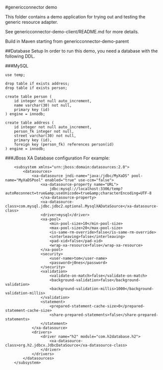 #genericconnector demo

This folder contains a demo application for trying out and testing the generic resource adapter.  

See genericconnector-demo-client/README.md for more details.

Build in Maven starting from genericconnector-demo-parent

##Database Setup
In order to run this demo, you need a database with the following DDL.

###MySQL

    use temp;
    
    drop table if exists address;
    drop table if exists person;
    
    create table person (
    	id integer not null auto_increment,
        name varchar(30) not null,
        primary key (id)
    ) engine = innodb;
    
    create table address (
    	id integer not null auto_increment,
    	person_fk integer not null,
        street varchar(30) not null,
        primary key (id),
        foreign key (person_fk) references person(id)
    ) engine = innodb;
    
###JBoss XA Database configuration
For example:

        <subsystem xmlns="urn:jboss:domain:datasources:2.0">
            <datasources>
                <xa-datasource jndi-name="java:/jdbc/MyXaDS" pool-name="MyXaDSPool" enabled="true" use-ccm="false">
                    <xa-datasource-property name="URL">
                        jdbc:mysql://localhost:3306/temp?autoReconnect=true&amp;useUnicode=true&amp;characterEncoding=UTF-8
                    </xa-datasource-property>
                    <xa-datasource-class>com.mysql.jdbc.jdbc2.optional.MysqlXADataSource</xa-datasource-class>
                    <driver>mysql</driver>
                    <xa-pool>
                        <min-pool-size>10</min-pool-size>
                        <max-pool-size>20</max-pool-size>
                        <is-same-rm-override>false</is-same-rm-override>
                        <interleaving>false</interleaving>
                        <pad-xid>false</pad-xid>
                        <wrap-xa-resource>false</wrap-xa-resource>
                    </xa-pool>
                    <security>
                        <user-name>tom</user-name>
                        <password>j0nes</password>
                    </security>
                    <validation>
                        <validate-on-match>false</validate-on-match>
                        <background-validation>false</background-validation>
                        <background-validation-millis>1000</background-validation-millis>
                    </validation>
                    <statement>
                        <prepared-statement-cache-size>0</prepared-statement-cache-size>
                        <share-prepared-statements>false</share-prepared-statements>
                    </statement>
                </xa-datasource>
                <drivers>
                    <driver name="h2" module="com.h2database.h2">
                        <xa-datasource-class>org.h2.jdbcx.JdbcDataSource</xa-datasource-class>
                    </driver>
                </drivers>
            </datasources>
        </subsystem>
